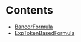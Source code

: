 

# Contents
- [BancorFormula](BancorFormula.sol/abstract.BancorFormula.md)
- [ExpTokenBasedFormula](ExpTokenBasedFormula.sol/abstract.ExpTokenBasedFormula.md)
